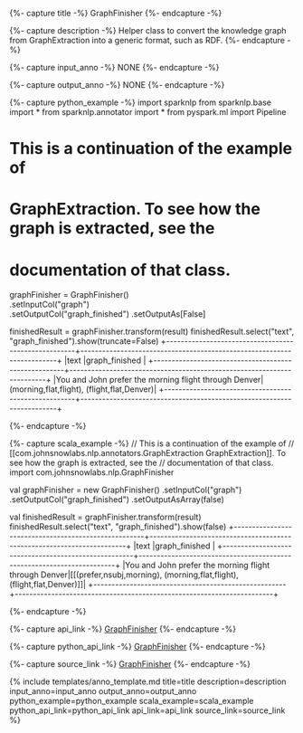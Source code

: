 {%- capture title -%}
GraphFinisher
{%- endcapture -%}

{%- capture description -%}
Helper class to convert the knowledge graph from GraphExtraction into a generic format, such as RDF.
{%- endcapture -%}

{%- capture input_anno -%}
NONE
{%- endcapture -%}

{%- capture output_anno -%}
NONE
{%- endcapture -%}

{%- capture python_example -%}
import sparknlp
from sparknlp.base import *
from sparknlp.annotator import *
from pyspark.ml import Pipeline
# This is a continuation of the example of
# GraphExtraction. To see how the graph is extracted, see the
# documentation of that class.

graphFinisher = GraphFinisher() \
    .setInputCol("graph") \
    .setOutputCol("graph_finished")
    .setOutputAs[False]

finishedResult = graphFinisher.transform(result)
finishedResult.select("text", "graph_finished").show(truncate=False)
+-----------------------------------------------------+-----------------------------------------------------------------------+
|text                                                 |graph_finished                                                         |
+-----------------------------------------------------+-----------------------------------------------------------------------+
|You and John prefer the morning flight through Denver|(morning,flat,flight), (flight,flat,Denver)|
+-----------------------------------------------------+-----------------------------------------------------------------------+

{%- endcapture -%}

{%- capture scala_example -%}
// This is a continuation of the example of
// [[com.johnsnowlabs.nlp.annotators.GraphExtraction GraphExtraction]]. To see how the graph is extracted, see the
// documentation of that class.
import com.johnsnowlabs.nlp.GraphFinisher

val graphFinisher = new GraphFinisher()
  .setInputCol("graph")
  .setOutputCol("graph_finished")
  .setOutputAsArray(false)

val finishedResult = graphFinisher.transform(result)
finishedResult.select("text", "graph_finished").show(false)
+-----------------------------------------------------+-----------------------------------------------------------------------+
|text                                                 |graph_finished                                                         |
+-----------------------------------------------------+-----------------------------------------------------------------------+
|You and John prefer the morning flight through Denver|[[(prefer,nsubj,morning), (morning,flat,flight), (flight,flat,Denver)]]|
+-----------------------------------------------------+-----------------------------------------------------------------------+

{%- endcapture -%}

{%- capture api_link -%}
[GraphFinisher](https://nlp.johnsnowlabs.com/api/com/johnsnowlabs/nlp/GraphFinisher)
{%- endcapture -%}

{%- capture python_api_link -%}
[GraphFinisher](/api/python/reference/autosummary/python/sparknlp/base/graph_finisher/index.html#sparknlp.base.graph_finisher.GraphFinisher)
{%- endcapture -%}

{%- capture source_link -%}
[GraphFinisher](https://github.com/JohnSnowLabs/spark-nlp/tree/master/src/main/scala/com/johnsnowlabs/nlp/GraphFinisher.scala)
{%- endcapture -%}

{% include templates/anno_template.md
title=title
description=description
input_anno=input_anno
output_anno=output_anno
python_example=python_example
scala_example=scala_example
python_api_link=python_api_link
api_link=api_link
source_link=source_link
%}
